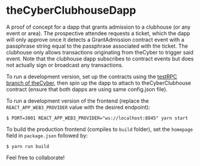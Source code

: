 # theCyberClubhouseDapp

A proof of concept for a dapp that grants admission to a clubhouse (or any event or area). The prospective attendee requests a ticket, which the dapp will only approve once it detects a GrantAdmission contract event with a passphrase string equal to the passphrase associated with the ticket. The clubhouse only allows transactions originating from theCyber to trigger said event. Note that the clubhouse dapp subscribes to contract events but does not actually sign or broadcast any transactions.

To run a development version, set up the contracts using the [testRPC branch of theCyber](https://github.com/0age/theCyberDapp/tree/testRPC), then spin up the dapp to attach to theCyberClubhouse contract (ensure that both dapps are using same config.json file).

To run a development version of the frontend (replace the `REACT_APP_WEB3_PROVIDER` value with the desired endpoint):

```
$ PORT=3001 REACT_APP_WEB3_PROVIDER="ws://localhost:8845" yarn start
```

To build the production frontend (compiles to `build` folder), set the `homepage` field in `package.json` followed by:

```
$ yarn run build
```

Feel free to collaborate!